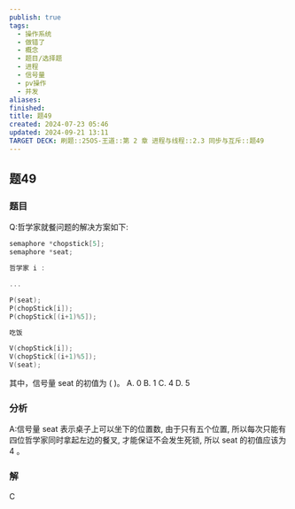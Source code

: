 ```yaml
---
publish: true
tags:
  - 操作系统
  - 做错了
  - 概念
  - 题目/选择题
  - 进程
  - 信号量
  - pv操作
  - 并发
aliases: 
finished: 
title: 题49
created: 2024-07-23 05:46
updated: 2024-09-21 13:11
TARGET DECK: 刷题::25OS-王道::第 2 章 进程与线程::2.3 同步与互斥::题49
---
```

## 题49
### 题目
Q:哲学家就餐问题的解决方案如下:
```cpp
semaphore *chopstick[5];
semaphore *seat;

哲学家 i :

...

P(seat);
P(chopStick[i]);
P(chopStick[(i+1)%5]);

吃饭

V(chopStick[i]);
V(chopStick[(i+1)%5]);
V(seat);
```
其中，信号量 seat 的初值为 ( )。
A. 0 
B. 1 
C. 4 
D. 5
### 分析
A:信号量 seat 表示桌子上可以坐下的位置数, 由于只有五个位置, 所以每次只能有四位哲学家同时拿起左边的餐叉, 才能保证不会发生死锁, 所以 seat 的初值应该为 4 。
### 解
C


